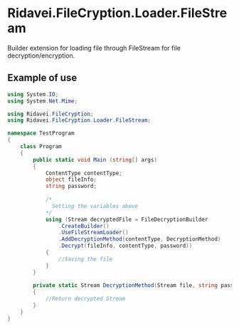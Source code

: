 # Ridavei.FileCryption.Loader.FileStream

Builder extension for loading file through FileStream for file decryption/encryption.

## Example of use

```csharp
using System.IO;
using System.Net.Mime;

using Ridavei.FileCryption;
using Ridavei.FileCryption.Loader.FileStream;

namespace TestProgram
{
    class Program
    {
        public static void Main (string[] args)
        {
            ContentType contentType;
            object fileInfo;
            string password;
            
            /*
              Setting the variables above
            */
            using (Stream decryptedFile = FileDecryptionBuilder
                .CreateBuilder()
                .UseFileStreamLoader()
                .AddDecryptionMethod(contentType, DecryptionMethod)
                .Decrypt(fileInfo, contentType, password))
            {
                //Saving the file
            }
        }
        
        private static Stream DecryptionMethod(Stream file, string password)
        {
            //Return decrypted Stream
        }
    }
}
```
